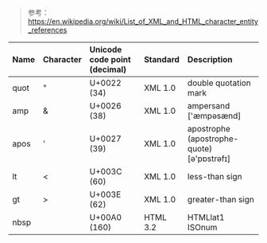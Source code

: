 >参考：https://en.wikipedia.org/wiki/List_of_XML_and_HTML_character_entity_references

Name |	Character	| Unicode code point (decimal)	| Standard	| Description 
:----| :----------| :-----------------------------| :---------| :----------  
quot|	"	|U+0022 (34)	|XML 1.0	|double quotation mark
amp|	&	|U+0026 (38)	|XML 1.0	|ampersand ['æmpəsænd]
apos|	'	|U+0027 (39)	|XML 1.0	|apostrophe (apostrophe-quote)[ə'pɒstrəfɪ]
lt|	<	|U+003C (60)	|XML 1.0	|less-than sign
gt|	>	|U+003E (62)	|XML 1.0	|greater-than sign
nbsp|	&nbsp; 	|U+00A0 (160)	|HTML 3.2	|HTMLlat1	ISOnum	|no-break space (non-breaking space)[d]






